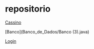 # repositorio

[Cassino](Desenvolvimento_de_Sistemas/Cassino)

[Banco](Banco_de_Dados/Banco (3).java)

[Login](Programacao_de_APP/Login.zip)
